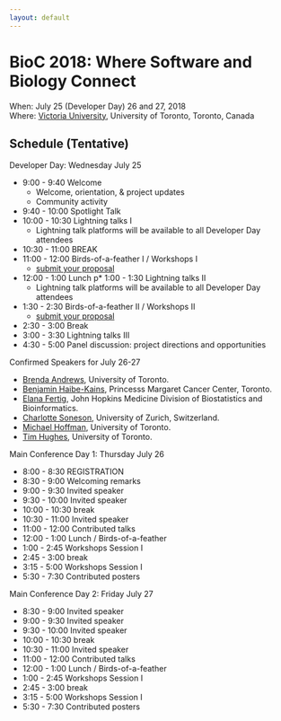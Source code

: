 ```yaml
---
layout: default
---
```

# BioC 2018: Where Software and Biology Connect

When: July 25 (Developer Day) 26 and 27, 2018 <br />
Where: [Victoria University][uvic], University of Toronto, Toronto, Canada

[uvic]: http://www.vicu.utoronto.ca/

## Schedule (Tentative)

Developer Day: Wednesday July 25

* 9:00 - 9:40 Welcome
    - Welcome, orientation, & project updates
	- Community activity
* 9:40 - 10:00 Spotlight Talk
* 10:00 - 10:30 Lightning talks I
	- Lightning talk platforms will be available to all Developer Day
      attendees
* 10:30 - 11:00 BREAK
* 11:00 - 12:00 Birds-of-a-feather I / Workshops I
	- [submit your proposal][call-for-abstracts]
* 12:00 - 1:00 Lunch
p* 1:00 - 1:30 Lightning talks II
	- Lightning talk platforms will be available to all Developer Day
      attendees
* 1:30 - 2:30 Birds-of-a-feather II / Workshops II
	- [submit your proposal][call-for-abstracts]
* 2:30 - 3:00 Break
* 3:00 - 3:30 Lightning talks III
* 4:30 - 5:00 Panel discussion: project directions and opportunities

[call-for-abstracts]: call-for-abstracts.html

Confirmed Speakers for July 26-27

* [Brenda Andrews][1], University of Toronto.
* [Benjamin Haibe-Kains][2], Princesss Margaret Cancer Center, Toronto.
* [Elana Fertig][3], John Hopkins Medicine Division of Biostatistics
  and Bioinformatics.
* [Charlotte Soneson][4], University of Zurich, Switzerland.
* [Michael Hoffman][5], University of Toronto.
* [Tim Hughes][6], University of Toronto.

[1]: http://sites.utoronto.ca/andrewslab/
[2]: https://www.pmgenomics.ca/bhklab/
[3]: https://www.rits.onc.jhmi.edu/DBB/members/?members=Faculty&member=efertig1
[4]: https://csoneson.github.io/
[5]: https://hoffmanlab.org/
[6]: http://hugheslab.med.utoronto.ca/
   
Main Conference Day 1: Thursday July 26

* 8:00 - 8:30 REGISTRATION
* 8:30 - 9:00 Welcoming remarks
* 9:00 - 9:30 Invited speaker
* 9:30 - 10:00 Invited speaker
* 10:00 - 10:30 break
* 10:30 - 11:00 Invited speaker
* 11:00 - 12:00 Contributed talks
* 12:00 - 1:00 Lunch / Birds-of-a-feather
* 1:00 - 2:45 Workshops Session I
* 2:45 - 3:00 break
* 3:15 - 5:00 Workshops Session I
* 5:30 - 7:30 Contributed posters

Main Conference Day 2: Friday July 27

* 8:30 - 9:00 Invited speaker
* 9:00 - 9:30 Invited speaker
* 9:30 - 10:00 Invited speaker
* 10:00 - 10:30 break
* 10:30 - 11:00 Invited speaker
* 11:00 - 12:00 Contributed talks
* 12:00 - 1:00 Lunch / Birds-of-a-feather
* 1:00 - 2:45 Workshops Session I
* 2:45 - 3:00 break
* 3:15 - 5:00 Workshops Session I
* 5:30 - 7:30 Contributed posters
